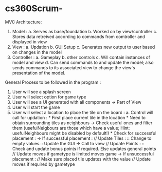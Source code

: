 # cs360Scrum-

MVC Architecture: 
1. Model : 
    a. Serves as base/foundation
    b. Worked on by view/controller
    c. Stores data retreived according to commands from comtroller and displayed in view
2. View : 
    a. Updation
    b. GUI Setup
    c. Generates new output to user based on changes in the model
3. Controller : 
    a. Gameplay
    b. other controls
    c. Will contain instances of model and view
    d. Can send commands to and update the model; also sends commands to its associated view to change the view's presentation of the            model. 
    
General Process to be followed in the program : 
1. User will see a splash screen
2. User will select option for game type
3. User will see a UI generated with all components -> Part of View
4. User will start the game
5. User will select a location to place the tile on the board : 
    a. Control will call for updation : 
       * First place current tile in the location
       * Need to obtain surrounding tiles as neighbours
         -> Check useful ones and filter them (usefulNeigbours are those which have a value; Hint: usefulNeighbours might be disabled by               default!)
       * Check for successful placement : 
         -> If successful placement : 
            // Update Tiles : 
               :: Change to empty values
               :: Update the GUI -> Call to view
            // Update Points : 
               :: Check and update bonus points if required. Else updates general points
            // Update moves if gametype is limited moves game
         -> If unsuccessful placement : 
            // Make sure placed tile updates with the value
            // Update moves if required by gametype
